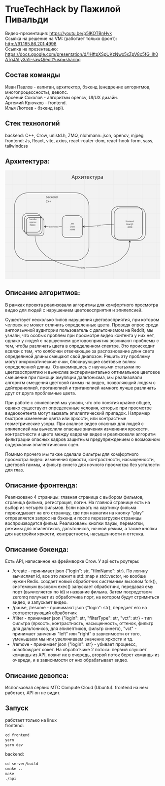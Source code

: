# TrueTechHack by Пажилой Пивальди

Видео-презентация: https://youtu.be/p5IKOTBnHvk \
Ссылка на решение на VM: (работает только фронт): http://91.185.86.201:4998 \
Ссылка на презентацию: https://docs.google.com/presentation/d/1HftpXSpUKzNwx5xZpV8c5fG_lh0ATqJALy3a1i-sawQ/edit?usp=sharing

## Состав команды
Иван Павлов - капитан, архитектор, бэкенд (внедрение алгоритмов, многопроцессность), девопс.\
Арсений Соколов - алгоритмы opencv, UI/UX дизайн.\
Артемий Крючков - frontend.\
Илья Лютоев - бэкенд (api).

## Стек технологий
backend: C++, Crow, unistd.h, ZMQ, nlohmann::json, opencv, mjpeg\
frontend: Js, React, vite, axios, react-router-dom, react-hook-form, sass, tailwindcss

## Архитектура:
<img width="720" alt="image" src="./architect.png">

## Описание алгоритмов:
В рамках проекта реализовали алгоритмы для комфортного просмотра видео для людей с нарушением цветовосприятия и эпилепсией.

Существует несколько типов нарушения цветовосприятия, при котором человек не может отличить определенные цвета.
Проведя опрос среди англоязычной аудитории пользователь с дальтонизмом на Reddit, мы узнали, что особых проблем при просмотре
видео контента у них нет, однако у людей с наршуением цветовосприятия возникают проблемы с тем, чтобы различать цвета
в определенном спектре. Это происходит всвязи с тем, что колбочки отвечающее за распознование длин света определнной длины
смещают свой диапозон. Решить эту проблему могут энхроматические очки, блокирующие световые волны определенной длины.
Ознакомившись с научными статьями по цветовосприятию и вычислив экспериментально оптимальное цветовое смешение при
помощи эмуляции дальтонизма, мы реализовали алгоритм смещения цветовой гаммы на видео, позволяющий людям с
дейтеранопией, протанопией и тританопией намного лучше различать друг от друга проблемные цвета.

При работе с эпилепсией мы узнали, что это понятия крайне общее, однако существуют определенные условия, которые при
просмотре видеоконтента могут вызвать эпилептический припадок. Например быстрое изменение цвета или яркости, или
контрастные геометрические узоры. При анализе видео опасных для людей с эпилепсией мы вычеслили опасные значения
изменения ярокости, контрастности и цвета между кадрами видео и реализовали алгоритм фильтрации опасных кадров
защитным предупреждением о возможном содержании эпилептических сцен.

Помимо прочего мы также сделали фильтры для комфортного просмотра видео: изменения яркости, контрастности, насыщенности,
цветовой гаммы, и фильтр синего для ночного просмотра без усталости для глаз.


## Описание фронтенда:
Реализовано 4 страницы: главная страница с выбором фильмов, страница фильма, регистрация, логин. На главной странице есть на выбор из четырёх фильмов. Если нажать на картинку фильма перекидывает на его страницу, где при нажатии на кнопку "play" отправляется запрос на бэкенд и после перезагрузки страницы воспроизводится фильм. Реализованы кнопки паузы, перемотки, режимы для эпилептиков, дальтоников, ночной режим, а также кнопки для настройки яркости, контрастности, насыщенности и оттенка.

## Описание бэкенда:
Есть API, написанное на фреймворке Crow. У api есть роутеры:
- /create - принимает json {"login": str, "filmName": str}. По логину вычисляет id, все это лежит в std::map и std::vector, но вообще нужен Redis. создает новый обработчик системным вызовом fork(), системным вызовом exec() запускает обработчик, передавая ему порт (вычисляется по id) и название фильма. Затем  посредством zeromq получает из обработчика порт, на котором будут стримиться видео, и запускает видео.
- /pause, /resume - принимают json {"login": str}, передает его на соответствующий обработчик
- /filter - принимает json {"login": str, "filterType": str, "vct": str} - тип фильтра (яркость, контрастность, насыщенность, оттенок, фильтр для дальтоников, для эпилептиков, фильтр синего), "vct" - принимает занчения "left" или "right" в зависимости от того, уменьшаем мы или увеличиваем значение яркости и тд.
- /remove - принимает json {"login": str} - убивает процеесс, освобождает сокет.
На обработчике 2 потока: первый слушает команды из API, ложит их в очередь, второй поток берет команды из очереди, и в зависимости от них обрабатывает видео.

## Описание девопса:
Использовал сервис МТС Compute Cloud (Ubuntu). frontend на нем работает, API он не видит.

## Запуск
работает только на linux\
frontend:
```
cd frontend
yarn
yarn dev
```
backend:
```
cd server/build
cmake ..
make
./api
```
